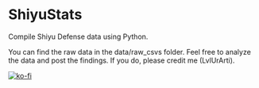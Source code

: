 # ShiyuStats
Compile Shiyu Defense data using Python.

You can find the raw data in the data/raw_csvs folder. Feel free to analyze the data and post the findings. If you do, please credit me (LvlUrArti).

[![ko-fi](https://ko-fi.com/img/githubbutton_sm.svg)](https://ko-fi.com/Q5Q4IJ3P6)
